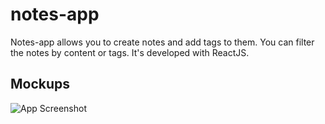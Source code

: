 # notes-app
Notes-app allows you to create notes and add tags to them. You can filter the notes by content or tags. It's developed with ReactJS.

## Mockups
![App Screenshot](https://innovastorga.com/githubImages/mockup-notes.png)